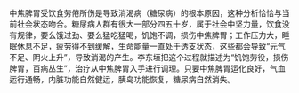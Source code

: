 中焦脾胃受饮食劳倦所伤是导致消渴病（糖尿病）的根本原因，这种分析恰恰与当前社会状态吻合。糖尿病人群有很大一部分四五十岁，属于社会中坚力量，饮食没有规律，要么饿过劲、要么猛吃猛喝，饥饱不调，损伤中焦脾胃；工作压力大，睡眠休息不足，疲劳得不到缓解，生命能量一直处于透支状态，这些都会导致“元气不足、阴火上升”，导致消渴的产生。李东垣把这个过程就描述为“饥饱劳役，损伤脾胃，百病丛生”，治疗从中焦脾胃入手进行调理。只要中焦脾胃运化良好，气血运行通畅，内脏功能自然健运，胰岛功能恢复，糖尿病自然消失。
